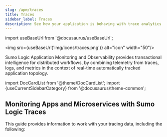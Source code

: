 ```yaml
---
slug: /apm/traces
title: Traces
sidebar_label: Traces
description: See how your application is behaving with trace analytics. Learn how to work with your Tracing data including dashboards, Service Map, Spans, and queries.
---
```


import useBaseUrl from '@docusaurus/useBaseUrl';

<img src={useBaseUrl('img/icons/traces.png')} alt="icon" width="50"/>

Sumo Logic Application Monitoring and Observability provides transactional intelligence for distributed workflows, by combining telemetry from traces, logs, and metrics in the context of real-time automatically tracked application topology.

import DocCardList from '@theme/DocCardList';
import {useCurrentSidebarCategory} from '@docusaurus/theme-common';

## Monitoring Apps and Microservices with Sumo Logic Traces

This guide provides information to work with your tracing data, including
the following:

<DocCardList items={useCurrentSidebarCategory().items}/>
